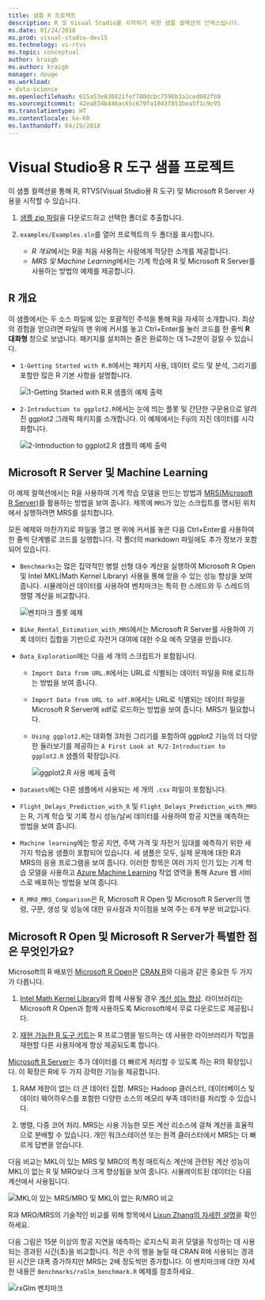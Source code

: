 ```yaml
---
title: 샘플 R 프로젝트
description: R 및 Visual Studio를 시작하기 위한 샘플 컬렉션의 인덱스입니다.
ms.date: 01/24/2018
ms.prod: visual-studio-dev15
ms.technology: vs-rtvs
ms.topic: conceptual
author: kraigb
ms.author: kraigb
manager: douge
ms.workload:
- data-science
ms.openlocfilehash: 615a53e830821fef780dcbc7596b3a1ced882fb8
ms.sourcegitcommit: 42ea834b446ac65c679fa1043f853bea5f1c9c95
ms.translationtype: HT
ms.contentlocale: ko-KR
ms.lasthandoff: 04/19/2018
---
```

# <a name="r-tools-for-visual-studio-sample-projects"></a>Visual Studio용 R 도구 샘플 프로젝트

이 샘플 컬렉션을 통해 R, RTVS(Visual Studio용 R 도구) 및 Microsoft R Server 사용을 시작할 수 있습니다.

1. [샘플 zip 파일](https://github.com/Microsoft/RTVS-docs/archive/master.zip)을 다운로드하고 선택한 폴더로 추출합니다.
1. `examples/Examples.sln`를 열어 프로젝트의 두 폴더를 표시합니다.

    - *R 개요*에서는 R을 처음 사용하는 사람에게 적당한 소개를 제공합니다.
    - *MRS 및 Machine Learning*에서는 기계 학습에 R 및 Microsoft R Server를 사용하는 방법의 예제를 제공합니다.

## <a name="a-first-look-at-r"></a>R 개요

이 샘플에서는 두 소스 파일에 있는 포괄적인 주석을 통해 R을 자세히 소개합니다. 최상의 경험을 얻으려면 파일의 맨 위에 커서를 놓고 Ctrl+Enter를 눌러 코드를 한 줄씩 **R 대화형** 창으로 보냅니다. 패키지를 설치하는 줄은 완료하는 데 1~2분이 걸릴 수 있습니다.

- `1-Getting Started with R.R`에서는 패키지 사용, 데이터 로드 및 분석, 그리기를 포함한 많은 R 기본 사항을 설명합니다.

    ![1-Getting Started with R.R 샘플의 예제 출력](media/samples-getting-started-output.png)

- `2-Introduction to ggplot2.R`에서는 눈에 띄는 플롯 및 간단한 구문용으로 알려진 ggplot2 그래픽 패키지를 소개합니다. 이 예제에서는 Fiji의 지진 데이터를 시각화합니다.

    ![2-Introduction to ggplot2.R 샘플의 예제 출력](media/samples-ggplot-output.png)

## <a name="microsoft-r-server-and-machine-learning"></a>Microsoft R Server 및 Machine Learning

이 예제 컬렉션에서는 R을 사용하여 기계 학습 모델을 만드는 방법과 [MRS(Microsoft R Server)](http://aka.ms/rtvs-msft-r)를 활용하는 방법을 보여 줍니다. 제목에 `MRS`가 있는 스크립트를 명시된 위치에서 실행하려면 MRS를 설치합니다.

모든 예제와 마찬가지로 파일을 열고 맨 위에 커서를 놓은 다음 Ctrl+Enter를 사용하여 한 줄씩 단계별로 코드를 실행합니다. 각 폴더의 markdown 파일에도 추가 정보가 포함되어 있습니다.

- `Benchmarks`는 많은 집약적인 병렬 선형 대수 계산을 실행하여 Microsoft R Open 및 Intel MKL(Math Kernel Library) 사용을 통해 얻을 수 있는 성능 향상을 보여 줍니다. 시뮬레이션 데이터를 사용하여 벤치마크는 특히 한 스레드와 두 스레드의 행렬 계산을 비교합니다.

    ![벤치마크 플롯 예제](media/samples-mro-benchmark-plot.png)

- `Bike_Rental_Estimation_with_MRS`에서는 Microsoft R Server를 사용하여 기록 데이터 집합을 기반으로 자전거 대여에 대한 수요 예측 모델을 만듭니다. 

- `Data_Exploration`에는 다음 세 개의 스크립트가 포함됩니다.

  - `Import Data from URL.R`에서는 URL로 식별되는 데이터 파일을 R에 로드하는 방법을 보여 줍니다.
  - `Import Data from URL to xdf.R`에서는 URL로 식별되는 데이터 파일을 Microsoft R Server에 xdf로 로드하는 방법을 보여 줍니다. MRS가 필요합니다.
  - `Using ggplot2.R`는 대화형 3차원 그리기를 포함하여 ggplot2 기능의 더 다양한 둘러보기를 제공하는 `A First Look at R/2-Introduction to ggplot2.R` 샘플의 확장입니다.

      ![ggplot2.R 사용 예제 출력](media/samples-3d-interactive.png)

- `Datasets`에는 다른 샘플에서 사용되는 세 개의 `.csv` 파일이 포함됩니다.
- `Flight_Delays_Prediction_with_R` 및 `Flight_Delays_Prediction_with_MRS`는 R, 기계 학습 및 기록 정시 성능/날씨 데이터를 사용하여 항공 지연을 예측하는 방법을 보여 줍니다. 
- `Machine learning`에는 항공 지연, 주택 가격 및 자전거 임대를 예측하기 위한 세 가지 학습용 샘플이 포함되어 있습니다. 세 샘플은 모두, 실제 문제에 대한 R과 MRS의 응용 프로그램을 보여 줍니다. 이러한 항목은 여러 가지 인기 있는 기계 학습 모델을 사용하고 [Azure Machine Learning](https://azure.microsoft.com/services/machine-learning/) 작업 영역을 통해 Azure 웹 서비스로 배포하는 방법을 보여 줍니다.

- `R_MRO_MRS_Comparison`은 R, Microsoft R Open 및 Microsoft R Server의 명령, 구문, 생성 및 성능에 대한 유사점과 차이점을 보여 주는 6개 부분 비교입니다.

## <a name="whats-special-about-microsoft-r-open-and-microsoft-r-server"></a>Microsoft R Open 및 Microsoft R Server가 특별한 점은 무엇인가요?

Microsoft의 R 배포인 [Microsoft R Open](http://aka.ms/rtvs-r-open)은 [CRAN R](https://cran.r-project.org/)와 다음과 같은 중요한 두 가지가 다릅니다.

1. [Intel Math Kernel Library](https://software.intel.com/intel-mkl)와 함께 사용될 경우 [계산 성능 향상](https://mran.revolutionanalytics.com/rro/#intelmkl1). 라이브러리는 Microsoft R Open과 함께 사용하도록 Microsoft에서 무료 다운로드로 제공됩니다.

1. [재현 가능한 R 도구 키트](https://mran.revolutionanalytics.com/rro/#reproducibility)는 R 프로그램을 빌드하는 데 사용한 라이브러리가 작업을 재현할 다른 사용자에게 항상 제공되도록 합니다.

[Microsoft R Server](http://aka.ms/rtvs-msft-r)는 추가 데이터를 더 빠르게 처리할 수 있도록 하는 R의 확장입니다. 이 확장은 R에 두 가지 강력한 기능을 제공합니다.

1. RAM 제한이 없는 더 큰 데이터 집합. MRS는 Hadoop 클러스터, 데이터베이스 및 데이터 웨어하우스를 포함한 다양한 소스의 메모리 부족 데이터를 처리할 수 있습니다.

1. 병렬, 다중 코어 처리. MRS는 사용 가능한 모든 계산 리소스에 걸쳐 계산을 효율적으로 분배할 수 있습니다. 개인 워크스테이션 또는 원격 클러스터에서 MRS는 더 빠르게 답변을 얻습니다.

다음 비교는 MKL이 있는 MRS 및 MRO의 특정 매트릭스 계산에 관련된 계산 성능이 MKL이 없는 R 및 MRO보다 크게 향상됨을 보여 줍니다. 시뮬레이트된 데이터는 다음 계산에서 사용됩니다.

![MKL이 있는 MRS/MRO 및 MKL이 없는 R/MRO 비교](media/samples-speed-comparison.png)

R과 MRO/MRS의 기술적인 비교를 위해 항목에서 [Lixun Zhang의 자세한 설명](http://htmlpreview.github.io/?https://github.com/lixzhang/R-MRO-MRS/blob/master/Introduction_to_MRO_and_MRS.html)을 확인하세요.

다음 그림은 15분 이상의 항공 지연을 예측하는 로지스틱 회귀 모델을 작성하는 데 사용되는 경과된 시간(초)을 비교합니다.  적은 수의 행을 늘릴 때 CRAN R에 사용되는 경과된 시간은 대폭 증가하지만 MRS는 2배 정도씩만 증가합니다. 이 벤치마크에 대한 자세한 내용은 `Benchmarks/rxGlm_benchmark.R` 예제를 참조하세요.

![rxGlm 벤치마크](media/samples-rxGLM-benchmark.png)
